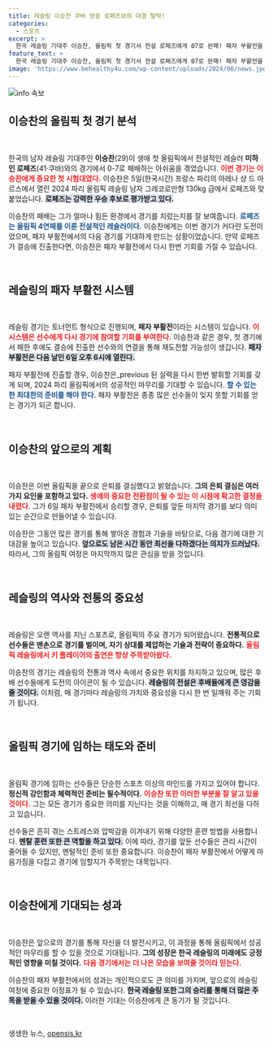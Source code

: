 ```yaml
---
title: 레슬링 이승찬 쿠바 영웅 로페즈와의 대결 탈락!
categories:
  - 스포츠
excerpt: >
  한국 레슬링 기대주 이승찬, 올림픽 첫 경기서 전설 로페즈에게 07로 완패! 패자 부활전을 통해 기회를 노린다. 은퇴 결심한 이승찬의 마지막 도전은 어떻게 될까?
feature_text: >
  한국 레슬링 기대주 이승찬, 올림픽 첫 경기서 전설 로페즈에게 07로 완패! 패자 부활전을 통해 기회를 노린다. 은퇴 결심한 이승찬의 마지막 도전은 어떻게 될까?
image: 'https://www.behealthy4u.com/wp-content/uploads/2024/06/news.jpg'
---
```


<p><img src="https://www.behealthy4u.com/wp-content/uploads/2024/06/news.jpg" alt="info 속보" /></p>

<h2 data-ke-size="size26">이승찬의 올림픽 첫 경기 분석</h2>

<p data-ke-size="size16">&nbsp;</p>

<p>한국의 남자 레슬링 기대주인 <b>이승찬</b>(29)이 생애 첫 올림픽에서 전설적인 레슬러 <b>미하인 로페즈</b>(41·쿠바)와의 경기에서 0-7로 패배하는 아쉬움을 겪었습니다. <b><span style="color: #ee2323;">이번 경기는 이승찬에게 중요한 첫 시험대였다.</span></b> 이승찬은 5일(한국시간) 프랑스 파리의 아레나 샹 드 마르스에서 열린 2024 파리 올림픽 레슬링 남자 그레코로만형 130kg 급에서 로페즈와 맞붙었습니다. <b><span style="background-color: #21538527;">로페즈는 강력한 우승 후보로 평가받고 있다.</span></b></p>

<p>이승찬의 패배는 그가 얼마나 힘든 환경에서 경기를 치렀는지를 잘 보여줍니다. <b><span style="color: #1a5490;">로페즈는 올림픽 4연패를 이룬 전설적인 레슬러이다.</span></b> 이승찬에게는 이번 경기가 커다란 도전이었으며, 패자 부활전에서의 다음 경기를 기대하게 만드는 상황이었습니다. 만약 로페즈가 결승에 진출한다면, 이승찬은 패자 부활전에서 다시 한번 기회를 가질 수 있습니다.</p>

<p data-ke-size="size16">&nbsp;</p>

<h2 data-ke-size="size26">레슬링의 패자 부활전 시스템</h2>

<p data-ke-size="size16">&nbsp;</p>

<p>레슬링 경기는 토너먼트 형식으로 진행되며, <b>패자 부활전</b>이라는 시스템이 있습니다. <b><span style="color: #ee2323;">이 시스템은 선수에게 다시 경기에 참여할 기회를 부여한다.</span></b> 이승찬과 같은 경우, 첫 경기에서 패한 후에도 결승에 진출한 선수와의 연결을 통해 재도전할 가능성이 생깁니다. <b><span style="background-color: #21538527;">패자 부활전은 다음 날인 6일 오후 6시에 열린다.</span></b></p>

<p>패자 부활전에 진출할 경우, 이승찬은_previous 된 실력을 다시 한번 발휘할 기회를 갖게 되며, 2024 파리 올림픽에서의 성공적인 마무리를 기대할 수 있습니다. <b><span style="color: #1a5490;">할 수 있는 한 최대한의 준비를 해야 한다.</span></b> 패자 부활전은 종종 많은 선수들이 잊지 못할 기회를 얻는 경기가 되곤 합니다.</p>

<p data-ke-size="size16">&nbsp;</p>

<h2 data-ke-size="size26">이승찬의 앞으로의 계획</h2>

<p data-ke-size="size16">&nbsp;</p>

<p>이승찬은 이번 올림픽을 끝으로 은퇴를 결심했다고 밝혔습니다. <b>그의 은퇴 결심은 여러 가지 요인을 포함하고 있다.</b> <b><span style="color: #ee2323;">생애의 중요한 전환점이 될 수 있는 이 시점에 확고한 결정을 내렸다.</span></b> 그가 6일 패자 부활전에서 승리할 경우, 은퇴를 앞둔 마지막 경기를 보다 의미 있는 순간으로 만들어낼 수 있습니다.</p>

<p>이승찬은 그동안 많은 경기를 통해 쌓아온 경험과 기술을 바탕으로, 다음 경기에 대한 기대감을 높이고 있습니다. <b><span style="background-color: #21538527;">앞으로도 남은 시간 동안 최선을 다하겠다는 의지가 드러났다.</span></b> 따라서, 그의 올림픽 여정은 마지막까지 많은 관심을 받을 것입니다.</p>

<p data-ke-size="size16">&nbsp;</p>

<h2 data-ke-size="size26">레슬링의 역사와 전통의 중요성</h2>

<p data-ke-size="size16">&nbsp;</p>

<p>레슬링은 오랜 역사를 지닌 스포츠로, 올림픽의 주요 경기가 되어왔습니다. <b>전통적으로 선수들은 맨손으로 경기를 벌이며, 자기 상대를 제압하는 기술과 전략이 중요하다.</b> <b><span style="color: #ee2323;">올림픽 레슬링에서 키 플레이어의 출연은 항상 주목받아왔다.</span></b></p>

<p>이승찬의 경기는 레슬링의 전통과 역사 속에서 중요한 위치를 차지하고 있으며, 많은 후배 선수들에게 도전의 아이콘이 될 수 있습니다. <b><span style="background-color: #21538527;">레슬링의 전설은 후배들에게 큰 영감을 줄 것이다.</span></b> 이처럼, 매 경기마다 레슬링의 가치와 중요성을 다시 한 번 일깨워 주는 기회가 됩니다.</p>

<p data-ke-size="size16">&nbsp;</p>

<h2 data-ke-size="size26">올림픽 경기에 임하는 태도와 준비</h2>

<p data-ke-size="size16">&nbsp;</p>

<p>올림픽 경기에 임하는 선수들은 단순한 스포츠 이상의 마인드를 가지고 있어야 합니다. <b>정신적 강인함과 체력적인 준비는 필수적이다.</b> <b><span style="color: #ee2323;">이승찬 또한 이러한 부분을 잘 알고 있을 것이다.</span></b> 그는 모든 경기가 중요한 의미를 지닌다는 것을 이해하고, 매 경기 최선을 다하고 있습니다.</p>

<p>선수들은 흔히 겪는 스트레스와 압박감을 이겨내기 위해 다양한 훈련 방법을 사용합니다. <b><span style="background-color: #21538527;">멘탈 훈련 또한 큰 역할을 하고 있다.</span></b> 이에 따라, 경기를 앞둔 선수들은 관리 시간이 줄어들 수 있지만, 멘털적인 준비 또한 중요합니다. 이승찬이 패자 부활전에서 어떻게 마음가짐을 다잡고 경기에 임할지가 주목받는 대목입니다.</p>

<p data-ke-size="size16">&nbsp;</p>

<h2 data-ke-size="size26">이승찬에게 기대되는 성과</h2>

<p data-ke-size="size16">&nbsp;</p>

<p>이승찬은 앞으로의 경기를 통해 자신을 더 발전시키고, 이 과정을 통해 올림픽에서 성공적인 마무리를 할 수 있을 것으로 기대됩니다. <b>그의 성장은 한국 레슬링의 미래에도 긍정적인 영향을 미칠 것이다.</b> <b><span style="color: #ee2323;">다음 경기에서는 더 나은 모습을 보여줄 것이라 믿는다.</span></b></p>

<p>이승찬의 패자 부활전에서의 성과는 개인적으로도 큰 의미를 가지며, 앞으로의 레슬링 여정에 중요한 이정표가 될 수 있습니다. <b><span style="background-color: #21538527;">한국 레슬링 또한 그의 승리를 통해 더 많은 주목을 받을 수 있을 것이다.</span></b> 이러한 기대는 이승찬에게 큰 동기가 될 것입니다.</p>

<p data-ke-size="size16">&nbsp;</p>
생생한 뉴스, <a href="https://opensis.kr" rel="dofollow">opensis.kr</a>


